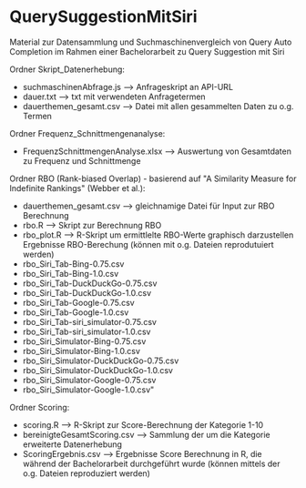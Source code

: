 # QuerySuggestionMitSiri

Material zur Datensammlung und Suchmaschinenvergleich von Query Auto Completion im Rahmen einer Bachelorarbeit zu Query Suggestion mit Siri

Ordner Skript_Datenerhebung:
* suchmaschinenAbfrage.js --> Anfrageskript an API-URL 
* dauer.txt --> txt mit verwendeten Anfragetermen
* dauerthemen_gesamt.csv --> Datei mit allen gesammelten Daten zu o.g. Termen

Ordner Frequenz_Schnittmengenanalyse: 
* FrequenzSchnittmengenAnalyse.xlsx --> Auswertung von Gesamtdaten zu Frequenz und Schnittmenge

Ordner RBO (Rank-biased Overlap) - basierend auf "A Similarity Measure for Indefinite Rankings" (Webber et al.):
* dauerthemen_gesamt.csv --> gleichnamige Datei für Input zur RBO Berechnung
* rbo.R --> Skript zur Berechnung RBO
* rbo_plot.R --> R-Skript um ermittlelte RBO-Werte graphisch darzustellen
Ergebnisse RBO-Berechung (können mit o.g. Dateien reprodutuiert werden)
* rbo_Siri_Tab-Bing-0.75.csv
* rbo_Siri_Tab-Bing-1.0.csv
* rbo_Siri_Tab-DuckDuckGo-0.75.csv
* rbo_Siri_Tab-DuckDuckGo-1.0.csv
* rbo_Siri_Tab-Google-0.75.csv
* rbo_Siri_Tab-Google-1.0.csv
* rbo_Siri_Tab-siri_simulator-0.75.csv	
* rbo_Siri_Tab-siri_simulator-1.0.csv
* rbo_Siri_Simulator-Bing-0.75.csv
* rbo_Siri_Simulator-Bing-1.0.csv		
* rbo_Siri_Simulator-DuckDuckGo-0.75.csv	
* rbo_Siri_Simulator-DuckDuckGo-1.0.csv	
* rbo_Siri_Simulator-Google-0.75.csv	
* rbo_Siri_Simulator-Google-1.0.csv"

Ordner Scoring: 
* scoring.R --> R-Skript zur Score-Berechnung der Kategorie 1-10
* bereinigteGesamtScoring.csv --> Sammlung der um die Kategorie erweiterte Datenerhebung
* ScoringErgebnis.csv --> Ergebnisse Score Berechnung in R, die während der Bachelorarbeit durchgeführt wurde (können mittels der o.g. Dateien reproduziert werden)

